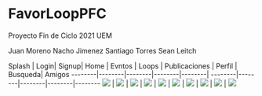 # FavorLoopPFC
Proyecto Fin de Ciclo 2021 UEM

Juan Moreno
Nacho Jimenez
Santiago Torres
Sean Leitch



Splash | Login| Signup| Home | Evntos | Loops | Publicaciones | Perfil | Busqueda| Amigos
--------|--------|--------|--------|--------|
--------|--------|--------|--------|--------
![](app/img/splash.jpg) | ![](app/img/login.jpg) | ![](app/img/signup.jpg) | ![](app/img/home.jpg) | ![](app/img/eventos.jpg)
| ![](app/img/loops.jpg) | ![](app/img/publicaciones.jpg) | ![](app/img/perfil.jpg) | ![](app/img/busqueda.jpg) | ![](app/img/amigos.jpg)
